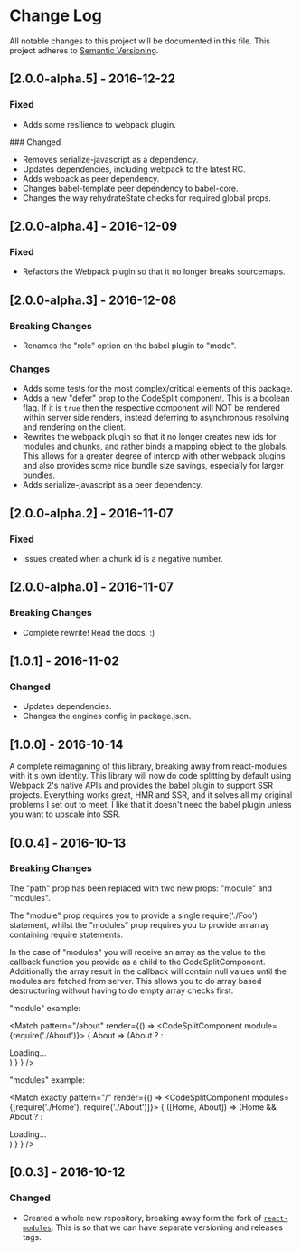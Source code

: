 # Change Log
All notable changes to this project will be documented in this file.
This project adheres to [Semantic Versioning](http://semver.org/).

## [2.0.0-alpha.5] - 2016-12-22

### Fixed

 - Adds some resilience to webpack plugin.

### Changed

 - Removes serialize-javascript as a dependency.
 - Updates dependencies, including webpack to the latest RC.
 - Adds webpack as peer dependency.
 - Changes babel-template peer dependency to babel-core.
 - Changes the way rehydrateState checks for required global props.

## [2.0.0-alpha.4] - 2016-12-09

### Fixed

 - Refactors the Webpack plugin so that it no longer breaks sourcemaps.

## [2.0.0-alpha.3] - 2016-12-08

### Breaking Changes

 - Renames the "role" option on the babel plugin to "mode".

### Changes

 - Adds some tests for the most complex/critical elements of this package.
 - Adds a new "defer" prop to the CodeSplit component. This is a boolean flag. If it is `true` then the respective component will NOT be rendered within server side renders, instead deferring to asynchronous resolving and rendering on the client.
 - Rewrites the webpack plugin so that it no longer creates new ids for modules and chunks, and rather binds a mapping object to the globals.  This allows for a greater degree of interop with other webpack plugins and also provides some nice bundle size savings, especially for larger bundles.
 - Adds serialize-javascript as a peer dependency.

## [2.0.0-alpha.2] - 2016-11-07

### Fixed

 - Issues created when a chunk id is a negative number.

## [2.0.0-alpha.0] - 2016-11-07

### Breaking Changes

 - Complete rewrite! Read the docs. :)

## [1.0.1] - 2016-11-02

### Changed

 - Updates dependencies.
 - Changes the engines config in package.json.

## [1.0.0] - 2016-10-14

A complete reimaganing of this library, breaking away from react-modules with it's own identity.  This library will now do code splitting by default using Webpack 2's native APIs and provides the babel plugin to support SSR projects.  Everything works great, HMR and SSR, and it solves all my original problems I set out to meet.  I like that it doesn't need the babel plugin unless you want to upscale into SSR.

## [0.0.4] - 2016-10-13

### Breaking Changes

The "path" prop has been replaced with two new props: "module" and "modules".

The "module" prop requires you to provide a single require('./Foo') statement, whilst the "modules" prop requires you to provide an array containing require statements.  

In the case of "modules" you will receive an array as the value to the callback function you provide as a child to the CodeSplitComponent. Additionally the array result in the callback will contain null values until the modules are fetched from server.  This allows you to do array based destructuring without having to do empty array checks first.

"module" example:

  <Match
    pattern="/about"
    render={() =>
      <CodeSplitComponent module={require('./About')}>
        { About => (About ? <About /> : <div>Loading...</div>) }
      </CodeSplitComponent>
    }
  />

"modules" example:

  <Match
    exactly
    pattern="/"
    render={() =>
      <CodeSplitComponent modules={[require('./Home'), require('./About')]}>
        { ([Home, About]) => (Home && About ? <Home /> : <div>Loading...</div>) }
      </CodeSplitComponent>
    }
  />

## [0.0.3] - 2016-10-12

### Changed

 - Created a whole new repository, breaking away form the fork of [`react-modules`](https://github.com/threepointone/react-modules).  This is so that we can have separate versioning and releases tags.
